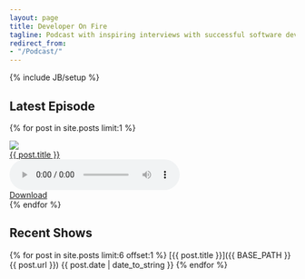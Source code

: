 ```yaml
---
layout: page
title: Developer On Fire
tagline: Podcast with inspiring interviews with successful software developers, architects, testers, and other professionals with stories of success, failure, excellence, and inspiration.
redirect_from:
- "/Podcast/"
---
```

{% include JB/setup %}

## Latest Episode

{% for post in site.posts limit:1 %}
  <div class="row">
    <div class="col-xs-6 col-sm-4 col-md-2 text-center">
      <img class="img guest" src="{{ post.image }}" />
    </div>
    <div class="col-xs-6 col-sm-8 col-md-10 text-center vertical-center">
      <div>
        <a href="{{ BASE_PATH }}{{ post.url }}">{{ post.title }}</a>
      </div>
    </div>
    <div class="col-xs-12 medium">
      <div>
        <audio src="{{ post.link }}" controls="controls"></audio>
      </div>
      <div>
        <a href="{{ post.link }}" target="_blank">Download</a>
      </div>
    </div>
  </div>
{% endfor %}

## Recent Shows

{% for post in site.posts limit:6 offset:1 %}
  [{{ post.title }}]({{ BASE_PATH }}{{ post.url }})
  {{ post.date | date_to_string }}
{% endfor %}
